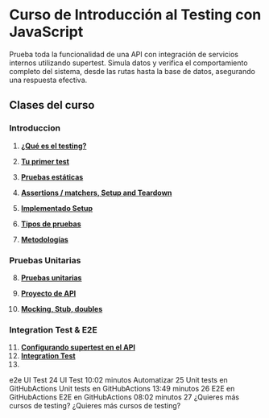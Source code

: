 # Curso de Introducción al Testing con JavaScript
Prueba toda la funcionalidad de una API con integración de servicios internos utilizando supertest. Simula datos y verifica el comportamiento completo del sistema, desde las rutas hasta la base de datos, asegurando una respuesta efectiva.

## Clases del curso

### Introduccion
1. **[¿Qué es el testing?](./topics/1-1-what-is-testing.md)**

2. **[Tu primer test](./topics/1-2-your-first-test.md)**

3. **[Pruebas estáticas](./topics/1-3-static-tests.md)**

4. **[Assertions / matchers, Setup and Teardown](./topics/1-4-assertions.md)**

5. **[Implementado Setup](./topics/1-5-setup-implemented.md)**

6. **[Tipos de pruebas](./topics/1-6-types-of-tests.md)**

7. **[Metodologías](./topics/1-7-methodologies.md)**

### Pruebas Unitarias
8. **[Pruebas unitarias](./topics/2-1-unit-tests.md)**

9. **[Proyecto de API](./topics/2-2-api-project.md)**

10. **[Mocking, Stub, doubles](./topics/2-3-mocking-stub-doubles.md)**

### Integration Test & E2E
11. **[Configurando supertest en el API](./topics/3-1-config-supertest.md)**
12. **[Integration Test](./topics/3-2-integration-test.md)**
23.
e2e
UI Test
24
UI Test
10:02 minutos
Automatizar
25
Unit tests en GitHubActions
Unit tests en GitHubActions
13:49 minutos
26
E2E en GitHubActions
E2E en GitHubActions
08:02 minutos
27
¿Quieres más cursos de testing?
¿Quieres más cursos de testing?
